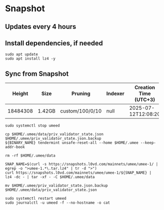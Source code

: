 # Snapshot

## Updates every 4 hours

## Install dependencies, if needed
```
sudo apt update
sudo apt install lz4 -y
```

## Sync from Snapshot
| Height  | Size | Pruning | Indexer | Creation Time (UTC+3) |
| --------- | --------- | --------- | --------- | --------- |
| 18484308  | 1.42GB  | custom/100/0/10 | null | 2025-07-12T12:08:20 |

```
sudo systemctl stop umeed

cp $HOME/.umee/data/priv_validator_state.json $HOME/.umee/priv_validator_state.json.backup
${BINARY_NAME} tendermint unsafe-reset-all --home $HOME/.umee --keep-addr-book

rm -rf $HOME/.umee/data 

SNAP_NAME=$(curl -s https://snapshots.l0vd.com/mainnets/umee/umee-1/ | egrep -o ">umee-1.*\.tar.lz4" | tr -d ">")
curl https://snapshots.l0vd.com/mainnets/umee/umee-1/${SNAP_NAME} | lz4 -dc - | tar -xf - -C $HOME/.umee/data

mv $HOME/.umee/priv_validator_state.json.backup $HOME/.umee/data/priv_validator_state.json

sudo systemctl restart umeed
sudo journalctl -u umeed -f --no-hostname -o cat
```
